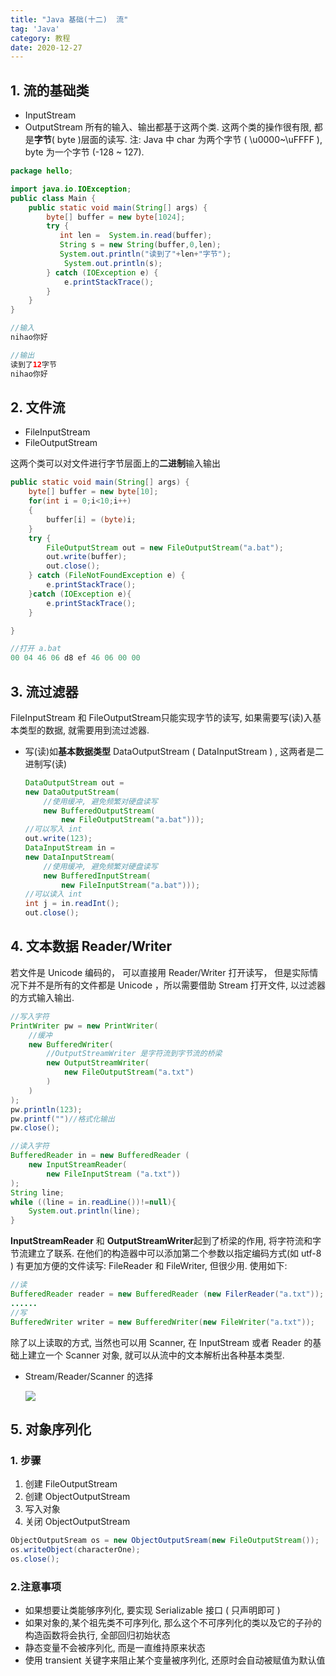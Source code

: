 ```yaml
---
title: "Java 基础(十二)  流"
tag: 'Java'
category: 教程
date: 2020-12-27
---
```


## 1. 流的基础类

+ InputStream
+ OutputStream
  所有的输入、输出都基于这两个类. 这两个类的操作很有限, 都是**字节**( byte )层面的读写.
  注: Java 中 char 为两个字节 ( \u0000~\uFFFF ), byte 为一个字节 (-128 ~ 127).

```Java
package hello;

import java.io.IOException;
public class Main {
    public static void main(String[] args) {
        byte[] buffer = new byte[1024];
        try {
           int len =  System.in.read(buffer);
           String s = new String(buffer,0,len);
           System.out.println("读到了"+len+"字节");
            System.out.println(s);
        } catch (IOException e) {
            e.printStackTrace();
        }
    }
}
```

```Java
//输入
nihao你好
```

```java
//输出
读到了12字节
nihao你好
```

## 2. 文件流

+ FileInputStream
+ FileOutputStream

这两个类可以对文件进行字节层面上的**二进制**输入输出

```java
public static void main(String[] args) {
    byte[] buffer = new byte[10];
    for(int i = 0;i<10;i++)
    {
        buffer[i] = (byte)i;
    }
    try {
        FileOutputStream out = new FileOutputStream("a.bat");
        out.write(buffer);
        out.close();
    } catch (FileNotFoundException e) {
        e.printStackTrace();
    }catch (IOException e){
        e.printStackTrace();
    }

}
```

```java
//打开 a.bat
00 04 46 06 d8 ef 46 06 00 00  
```

## 3. 流过滤器

FileInputStream 和 FileOutputStream只能实现字节的读写, 如果需要写(读)入基本类型的数据, 就需要用到流过滤器.

+ 写(读)如**基本数据类型** DataOutputStream ( DataInputStream ) , 这两者是二进制写(读)

    ```java
    DataOutputStream out =
    new DataOutputStream(
        //使用缓冲, 避免频繁对硬盘读写
        new BufferedOutputStream(
            new FileOutputStream("a.bat")));
    //可以写入 int 
    out.write(123);
    DataInputStream in = 
    new DataInputStream(
        //使用缓冲, 避免频繁对硬盘读写
        new BufferedInputStream(
            new FileInputStream("a.bat")));
    //可以读入 int 
    int j = in.readInt();
    out.close();
    ```

## 4. 文本数据 Reader/Writer

若文件是 Unicode 编码的， 可以直接用 Reader/Writer 打开读写， 但是实际情况下并不是所有的文件都是 Unicode ，所以需要借助 Stream 打开文件, 以过滤器的方式输入输出.

```java
//写入字符
PrintWriter pw = new PrintWriter(
    //缓冲
    new BufferedWriter(
        //OutputStreamWriter 是字符流到字节流的桥梁
        new OutputStreamWriter(
            new FileOutputStream("a.txt")
        )
    )
);
pw.println(123); 
pw.printf("")//格式化输出
pw.close();

//读入字符
BufferedReader in = new BufferedReader (
    new InputStreamReader(
        new FileInputStream ("a.txt"))
);
String line;
while ((line = in.readLine())!=null){
    System.out.println(line);
}
```

**InputStreamReader** 和 **OutputStreamWriter**起到了桥梁的作用, 将字符流和字节流建立了联系. 在他们的构造器中可以添加第二个参数以指定编码方式(如 utf-8 )
有更加方便的文件读写: FileReader 和 FileWriter, 但很少用. 使用如下:

```Java
//读
BufferedReader reader = new BufferedReader (new FilerReader("a.txt"));
......
//写
BufferedWriter writer = new BufferedWriter(new FileWriter("a.txt")); 
```

除了以上读取的方式, 当然也可以用 Scanner, 在 InputStream 或者 Reader 的基础上建立一个 Scanner 对象, 就可以从流中的文本解析出各种基本类型.

+ Stream/Reader/Scanner 的选择

    ![](https://unpkg.zhimg.com/rikka-os@1.0.3/img/Java_abc_06.assets/6af82e48946153dcbf2593e2e75c78e90fd2c556.webp)

## 5. 对象序列化

### 1. **步骤**

1. 创建 FileOutputStream
2. 创建 ObjectOutputStream
3. 写入对象
4. 关闭 ObjectOutputStream

```java
ObjectOutputSream os = new ObjectOutputSream(new FileOutputStream());
os.writeObject(characterOne);
os.close();
```

### 2.注意事项

+ 如果想要让类能够序列化, 要实现 Serializable 接口 ( 只声明即可 )
+ 如果对象的,某个祖先类不可序列化, 那么这个不可序列化的类以及它的子孙的构造函数将会执行, 全部回归初始状态
+ 静态变量不会被序列化, 而是一直维持原来状态
+ 使用 transient 关键字来阻止某个变量被序列化, 还原时会自动被赋值为默认值
